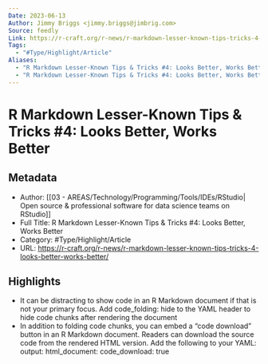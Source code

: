 ```yaml
---
Date: 2023-06-13
Author: Jimmy Briggs <jimmy.briggs@jimbrig.com>
Source: feedly
Link: https://r-craft.org/r-news/r-markdown-lesser-known-tips-tricks-4-looks-better-works-better/
Tags:
  - "#Type/Highlight/Article"
Aliases:
  - "R Markdown Lesser-Known Tips & Tricks #4: Looks Better, Works Better"
  - "R Markdown Lesser-Known Tips & Tricks #4: Looks Better, Works Better"
---
```

# R Markdown Lesser-Known Tips & Tricks #4: Looks Better, Works Better

## Metadata
- Author: [[03 - AREAS/Technology/Programming/Tools/IDEs/RStudio| Open source & professional software for data science teams on RStudio]]
- Full Title: R Markdown Lesser-Known Tips & Tricks #4: Looks Better, Works Better
- Category: #Type/Highlight/Article
- URL: https://r-craft.org/r-news/r-markdown-lesser-known-tips-tricks-4-looks-better-works-better/

## Highlights
- It can be distracting to show code in an R Markdown document if that is not your primary focus. Add code_folding: hide to the YAML header to hide code chunks after rendering the document
- In addition to folding code chunks, you can embed a “code download” button in an R Markdown document. Readers can download the source code from the rendered HTML version.
  Add the following to your YAML:
  output:
  html_document:
  code_download: true
